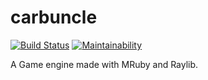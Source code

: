 # carbuncle

[![Build Status](https://travis-ci.com/holywyvern/carbuncle.svg?branch=main)](https://travis-ci.com/holywyvern/carbuncle) [![Maintainability](https://api.codeclimate.com/v1/badges/477c4f3167993661ddbf/maintainability)](https://codeclimate.com/github/holywyvern/carbuncle/maintainability)

A Game engine made with MRuby and Raylib.
